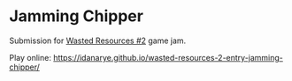 # Jamming Chipper

Submission for [Wasted Resources #2](https://itch.io/jam/wasted-resources2) game jam.

Play online: https://idanarye.github.io/wasted-resources-2-entry-jamming-chipper/

